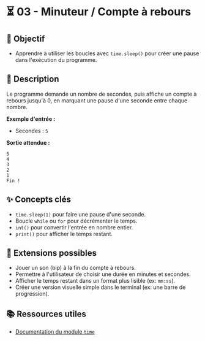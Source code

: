 # ⏳ 03 - Minuteur / Compte à rebours

## 🎯 Objectif

- Apprendre à utiliser les boucles avec `time.sleep()` pour créer une pause dans l'exécution du programme.

## 📝 Description

Le programme demande un nombre de secondes, puis affiche un compte à rebours jusqu'à 0, en marquant une pause d'une seconde entre chaque nombre.

**Exemple d'entrée :**
- Secondes : `5`

**Sortie attendue :**
```
5
4
3
2
1
Fin !
```

## ✨ Concepts clés

- `time.sleep(1)` pour faire une pause d'une seconde.
- Boucle `while` ou `for` pour décrémenter le temps.
- `int()` pour convertir l'entrée en nombre entier.
- `print()` pour afficher le temps restant.

## 🚀 Extensions possibles

- Jouer un son (bip) à la fin du compte à rebours.
- Permettre à l'utilisateur de choisir une durée en minutes et secondes.
- Afficher le temps restant dans un format plus lisible (ex: `mm:ss`).
- Créer une version visuelle simple dans le terminal (ex: une barre de progression).

## 📚 Ressources utiles

- [Documentation du module `time`](https://docs.python.org/fr/3/library/time.html)